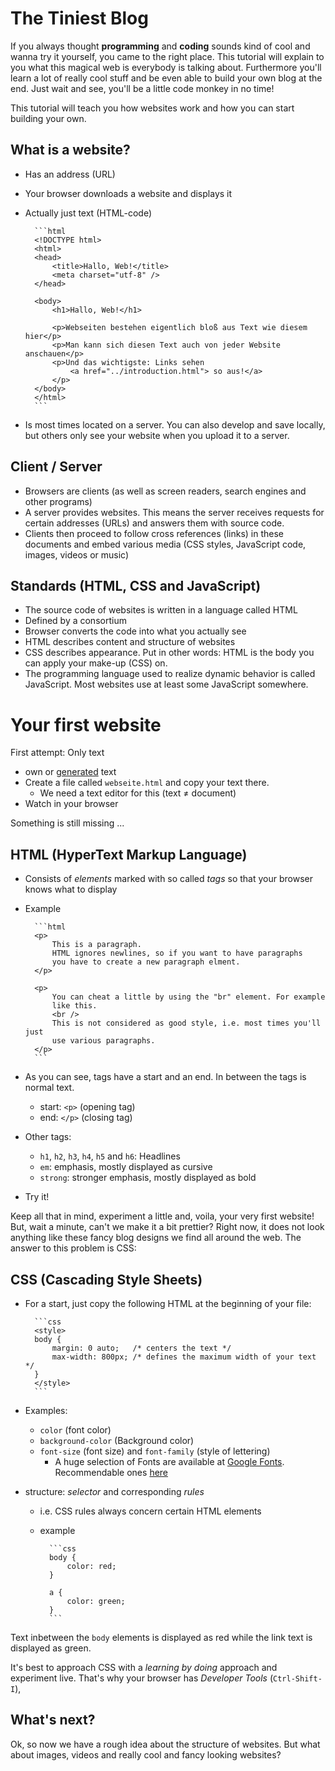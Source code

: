 # The Tiniest Blog

If you always thought __programming__ and __coding__ sounds kind of cool and wanna try it yourself, you came to the right place.
This tutorial will explain to you what this magical web is everybody is talking about. Furthermore you'll learn a lot of really cool stuff and be even able to build your own blog at the end. Just wait and see, you'll be a little code monkey in no time!

This tutorial will teach you how websites work and how you can start building your own.

## What is a website?

* Has an address (URL)
* Your browser downloads a website and displays it
* Actually just text (HTML-code)

        ```html
        <!DOCTYPE html>
        <html>
        <head>
            <title>Hallo, Web!</title>
            <meta charset="utf-8" />
        </head>
  
        <body>
            <h1>Hallo, Web!</h1>
            
            <p>Webseiten bestehen eigentlich bloß aus Text wie diesem hier</p>
            <p>Man kann sich diesen Text auch von jeder Website anschauen</p>
            <p>Und das wichtigste: Links sehen
                <a href="../introduction.html"> so aus!</a>
            </p>
        </body>
        </html>
        ```
    
* Is most times located on a server. You can also develop and save locally, but others only see your website when you upload it to a server.

## Client / Server

* Browsers are clients (as well as screen readers, search engines and other programs)
* A server provides websites. This means the server receives requests for certain addresses (URLs) and answers them with source code.
* Clients then proceed to follow cross references (links) in these documents and embed various media (CSS styles, JavaScript code, images, videos or music)

## Standards (HTML, CSS and JavaScript)

* The source code of websites is written in a language called HTML
* Defined by a consortium
* Browser converts the code into what you actually see
* HTML describes content and structure of websites
* CSS describes appearance. Put in other words: HTML is the body you can apply your make-up (CSS) on.
* The programming language used to realize dynamic behavior is called JavaScript. Most websites use at least some JavaScript somewhere.

# Your first website

First attempt: Only text

* own or [generated](http://loripsum.net/api/5/plaintext) text
* Create a file called `webseite.html` and copy your text there.
  - We need a text editor for this (text ≠ document)
* Watch in your browser 

Something is still missing ...

## HTML (HyperText Markup Language)

* Consists of *elements* marked with so called *tags* so that your browser knows what to display
* Example

        ```html
        <p>
            This is a paragraph.
            HTML ignores newlines, so if you want to have paragraphs
            you have to create a new paragraph elment.
        </p>
    
        <p>
            You can cheat a little by using the "br" element. For example
            like this.
            <br />
            This is not considered as good style, i.e. most times you'll just
            use various paragraphs.
        </p>
        ```

* As you can see, tags have a start and an end. In between the tags is normal text.
  - start: `<p>` (opening tag)
  - end: `</p>` (closing tag)
* Other tags:
  - `h1`, `h2`, `h3`, `h4`, `h5` and `h6`: Headlines
  - `em`: emphasis, mostly displayed as cursive
  - `strong`: stronger emphasis, mostly displayed as bold
* Try it!

Keep all that in mind, experiment a little and, voila, your very first website! But, wait a minute, can't we make it a bit prettier? Right now, it does not look anything like these fancy blog designs we find all around the web. The answer to this problem is CSS:

## CSS (Cascading Style Sheets)

* For a start, just copy the following HTML at the beginning of your file:

        ```css
        <style>
        body {
            margin: 0 auto;   /* centers the text */
            max-width: 800px; /* defines the maximum width of your text */
        }
        </style>
        ```

* Examples:
  - `color` (font color)
  - `background-color` (Background color)
  - `font-size` (font size) and `font-family` (style of lettering)
    + A huge selection of Fonts are available at [Google Fonts](http://google.com/fonts). Recommendable ones [here](http://www.smashingmagazine.com/2014/03/12/taking-a-second-look-at-free-fonts/)
* structure: *selector* and corresponding *rules*
    - i.e. CSS rules always concern certain HTML elements
    - example

            ```css
            body {
                color: red;
            }
            
            a {
                color: green;
            }
            ```

Text inbetween the `body` elements is displayed as red while the link text is displayed as green.

It's best to approach CSS with a *learning by doing* approach and experiment live. That's why your browser has _Developer Tools_  (`Ctrl-Shift-I`),

## What's next?

Ok, so now we have a rough idea about the structure of websites. But what about images, videos and really cool and fancy looking websites?
